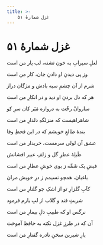 ```yaml
---
title: >-
    غزل شمارهٔ ۵۱
---
```

# غزل شمارهٔ ۵۱

<div class="b" id="bn1"><div class="m1"><p>لعلِ سیرابِ به خون تشنه، لب یار من است</p></div>
<div class="m2"><p>وز پی دیدنِ او دادنِ جان، کار من است</p></div></div>
<div class="b" id="bn2"><div class="m1"><p>شرم از آن چشمِ سیه بادش و مژگان دراز</p></div>
<div class="m2"><p>هر که دل بردنِ او دید و در انکارِ من است</p></div></div>
<div class="b" id="bn3"><div class="m1"><p>ساروانْ رخْت به دروازه مَبَر کان سرِ کو</p></div>
<div class="m2"><p>شاهراهیست که منزلگهِ دلدارِ من است</p></div></div>
<div class="b" id="bn4"><div class="m1"><p>بندهٔ طالعِ خویشم که در این قحطِ وفا</p></div>
<div class="m2"><p>عشق آن لولی سرمست، خریدار من است</p></div></div>
<div class="b" id="bn5"><div class="m1"><p>طَبلِهٔ عطرِ گل و زلفِ عبیر افشانش</p></div>
<div class="m2"><p>فیضِ یک شَمِّه ز بوی خوشِ عطارِ من است</p></div></div>
<div class="b" id="bn6"><div class="m1"><p>باغبان، همچو نسیمم ز درِ خویش مران</p></div>
<div class="m2"><p>کآبِ گلزارِ تو از اشکِ چو گلنارِ من است</p></div></div>
<div class="b" id="bn7"><div class="m1"><p>شربتِ قند و گلاب از لبِ یارم فرمود</p></div>
<div class="m2"><p>نرگس او که طبیبِ دلِ بیمارِ من است</p></div></div>
<div class="b" id="bn8"><div class="m1"><p>آن که در طرزِ غزل نکته به حافظ آموخت</p></div>
<div class="m2"><p>یارِ شیرین سخنِ نادره گفتارِ من است</p></div></div>
